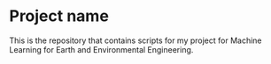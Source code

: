 # Project name
This is the repository that contains scripts for my project for Machine Learning for Earth and Environmental Engineering.